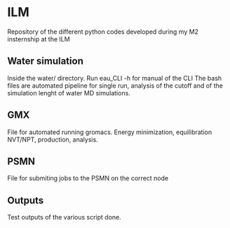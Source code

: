 # ILM
Repository of the different python codes developed during my M2 insternship at the ILM

## Water simulation
  Inside the water/ directory.
  Run eau_CLI -h for manual of the CLI
  The bash files are automated pipeline for single run, analysis of the cutoff and of the simulation lenght of water MD simulations.
  
## GMX
  File for automated running gromacs. Energy minimization, equilibration NVT/NPT, production, analysis.
  
## PSMN
  File for submiting jobs to the PSMN on the correct node
  
## Outputs
  Test outputs of the various script done.
